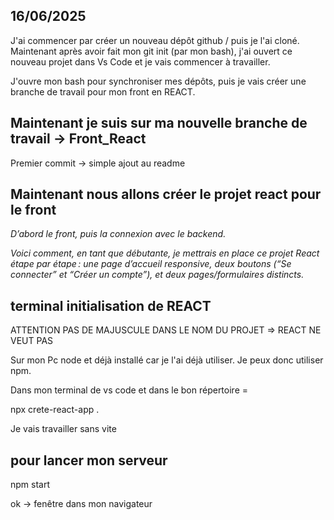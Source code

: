## 16/06/2025

J'ai commencer par créer un nouveau dépôt github / puis je l'ai cloné.
Maintenant après avoir fait mon git init (par mon bash), j'ai ouvert ce nouveau projet dans Vs Code et je vais commencer à travailler.

J'ouvre mon bash pour synchroniser mes dépôts, puis je vais créer une branche de travail pour mon front en REACT.

## Maintenant je suis sur ma nouvelle branche de travail -> Front_React

Premier commit -> simple ajout au readme

## Maintenant nous allons créer le projet react pour le front

*D’abord le front, puis la connexion avec le backend.*

*Voici comment, en tant que débutante, je mettrais en place ce projet React étape par étape : une page d’accueil responsive, deux boutons (“Se connecter” et “Créer un compte”), et deux pages/formulaires distincts.*


## terminal initialisation de REACT

ATTENTION PAS DE MAJUSCULE DANS LE NOM DU PROJET ⇒ REACT NE VEUT PAS

Sur mon Pc node et déjà installé car je l'ai déjà utiliser. Je peux donc utiliser npm.

Dans mon terminal de vs code et dans le bon répertoire =

npx crete-react-app .

Je vais travailler sans vite

## pour lancer mon serveur

npm start

ok -> fenêtre dans mon navigateur

